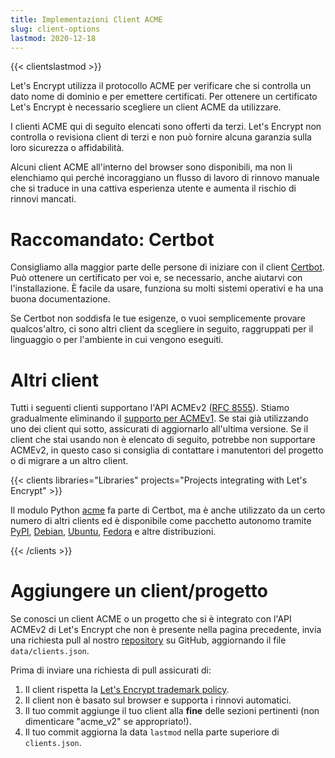 ```yaml
---
title: Implementazioni Client ACME
slug: client-options
lastmod: 2020-12-18
---
```


{{< clientslastmod >}}

Let's Encrypt utilizza il protocollo ACME per verificare che si controlla un dato nome di dominio e per emettere certificati. Per ottenere un certificato Let's Encrypt è necessario scegliere un client ACME da utilizzare.

I clienti ACME qui di seguito elencati sono offerti da terzi. Let's Encrypt non controlla o revisiona client di terzi e non può fornire alcuna garanzia sulla loro sicurezza o affidabilità.

Alcuni client ACME all'interno del browser sono disponibili, ma non li elenchiamo qui perché incoraggiano un flusso di lavoro di rinnovo manuale che si traduce in una cattiva esperienza utente e aumenta il rischio di rinnovi mancati.

# Raccomandato: Certbot

Consigliamo alla maggior parte delle persone di iniziare con il client [Certbot](https://certbot.eff.org/). Può ottenere un certificato per voi e, se necessario, anche aiutarvi con l'installazione. È facile da usare, funziona su molti sistemi operativi e ha una buona documentazione.

Se Certbot non soddisfa le tue esigenze, o vuoi semplicemente provare qualcos'altro, ci sono altri client da scegliere in seguito, raggruppati per il linguaggio o per l'ambiente in cui vengono eseguiti.

# Altri client

Tutti i seguenti clienti supportano l'API ACMEv2 ([RFC 8555](https://tools.ietf.org/html/rfc8555)). Stiamo gradualmente eliminando il [supporto per ACMEv1](https://community.letsencrypt.org/t/end-of-life-plan-for-acmev1/88430/). Se stai già utilizzando uno dei client qui sotto, assicurati di aggiornarlo all'ultima versione. Se il client che stai usando non è elencato di seguito, potrebbe non supportare ACMEv2, in questo caso si consiglia di contattare i manutentori del progetto o di migrare a un altro client.

{{< clients libraries="Libraries" projects="Projects integrating with Let's Encrypt" >}}

Il modulo Python [acme](https://github.com/certbot/certbot/tree/master/acme) fa parte di Certbot, ma è anche utilizzato da un certo numero di altri clients ed è disponibile come pacchetto autonomo tramite [PyPI](https://pypi.python.org/pypi/acme), [Debian](https://packages.debian.org/search?keywords=python-acme), [Ubuntu](https://launchpad.net/ubuntu/+source/python-acme), [Fedora](https://bodhi.fedoraproject.org/updates/?packages=python-acme) e altre distribuzioni.

{{< /clients >}}

# Aggiungere un client/progetto

Se conosci un client ACME o un progetto che si è integrato con l'API ACMEv2 di Let's Encrypt che non è presente nella pagina precedente, invia una richiesta pull al nostro [repository](https://github.com/letsencrypt/website/) su GitHub, aggiornando il file `data/clients.json`.

Prima di inviare una richiesta di pull assicurati di:

1. Il client rispetta la [Let's Encrypt trademark policy](/trademarks).
1. Il client non è basato sul browser e supporta i rinnovi automatici.
1. Il tuo commit aggiunge il tuo client alla **fine** delle sezioni pertinenti (non dimenticare "acme_v2" se appropriato!).
1. Il tuo commit aggiorna la data `lastmod` nella parte superiore di `clients.json`.
